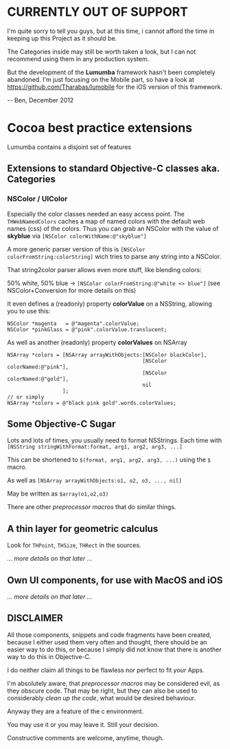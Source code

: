 # CURRENTLY OUT OF SUPPORT #

I'm quite sorry to tell you guys, but at this time, i cannot afford the time in keeping up this Project as it should be.

The Categories inside may still be worth taken a look, but I can not recommend using them in any production system.

But the development of the __Lumumba__ framework hasn't been completely abandoned. I'm just focusing on the Mobile part,
so have a look at https://github.com/Tharabas/lumobile for the iOS version of this framework.

-- Ben, December 2012

# Cocoa best practice extensions

Lumumba contains a disjoint set of features

## Extensions to standard Objective-C classes aka. Categories

### NSColor / UIColor

Especially the color classes needed an easy access point.
The ``THWebNamedColors`` caches a map of named colors with the default web names (css) of the colors.
Thus you can grab an NSColor with the value of __skyblue__ via ``[NSColor colorWithName:@"skyblue"]``

A more generic parser version of this is ``[NSColor colorFromString:colorString]`` wich tries to parse
any string into a NSColor.

That string2color parser allows even more stuff, like blending colors:

50% white, 50% blue -> ``[NSColor colorFromString:@"white <> blue"]`` (see NSColor+Conversion for more details on this)

It even defines a (readonly) property __colorValue__ on a NSString, allowing you to use this:

```
NSColor *magenta   = @"magenta".colorValue;
NSColor *pinkGlass = @"pink".colorValue.translucent;
```

As well as another (readonly) property __colorValues__ on NSArray

```
NSArray *colors = [NSArray arrayWithObjects:[NSColor blackColor], 
                                            [NSColor colorNamed:@"pink"],
                                            [NSColor colorNamed:@"gold"],
                                            nil
                  ];
// or simply
NSArray *colors = @"black pink gold".words.colorValues;
```

## Some Objective-C Sugar

Lots and lots of times, you usually need to format NSStrings.
Each time with `` [NSString stringWithFormat:format, arg1, arg2, arg3, ...] ``

This can be shortened to `` $(format, arg1, arg2, arg3, ...) `` using the ``$`` macro.

As well as `` [NSArray arrayWithObjects:o1, o2, o3, ..., nil] ``

May be written as `` $array(o1,o2,o3) ``

There are other _preprocessor macros_ that do similar things.

## A thin layer for geometric calculus

Look for ``THPoint``, ``THSize``, ``THRect`` in the sources.

_... more details on that later ..._

## Own UI components, for use with MacOS and iOS

_... more details on that later ..._

## DISCLAIMER

All those components, snippets and code fragments have been created,
because I either used them very often and thought, there should be
an easier way to do this, or because I simply did not know that there
is another way to do this in Objective-C.

I do neither claim all things to be flawless nor perfect to fit _your_ Apps.

I'm absolutely aware, that _preprocessor macros_ may be considered evil,
as they obscure code. That may be right, but they can also be used to considerably
_clean up the code_, what would be desired behaviour.

Anyway they are a feature of the c environment.

You may use it or you may leave it. Still your decision.

Constructive comments are welcome, anytime, though.